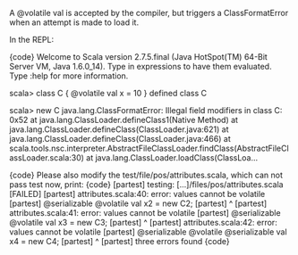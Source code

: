 A @volatile val is accepted by the compiler, but triggers a ClassFormatError when an attempt is made to load it.

In the REPL:

{code}
Welcome to Scala version 2.7.5.final (Java HotSpot(TM) 64-Bit Server VM, Java 1.6.0_14).
Type in expressions to have them evaluated.
Type :help for more information.

scala> class C { @volatile val x = 10 }
defined class C

scala> new C
java.lang.ClassFormatError: Illegal field modifiers in class C: 0x52
	at java.lang.ClassLoader.defineClass1(Native Method)
	at java.lang.ClassLoader.defineClass(ClassLoader.java:621)
	at java.lang.ClassLoader.defineClass(ClassLoader.java:466)
	at scala.tools.nsc.interpreter.AbstractFileClassLoader.findClass(AbstractFileClassLoader.scala:30)
	at java.lang.ClassLoader.loadClass(ClassLoa...

{code}
Please also modify the test/file/pos/attributes.scala, which can not pass test now, print:
{code}
  [partest] testing: [...]/files/pos/attributes.scala                             [FAILED]
  [partest] attributes.scala:40: error: values cannot be volatile
  [partest]   @serializable @volatile  val x2 = new C2;
  [partest]                                ^
  [partest] attributes.scala:41: error: values cannot be volatile
  [partest]   @serializable @volatile  val x3 = new C3;
  [partest]                                ^
  [partest] attributes.scala:42: error: values cannot be volatile
  [partest]   @serializable @volatile @serializable  val x4 = new C4;
  [partest]                                              ^
  [partest] three errors found
{code}
